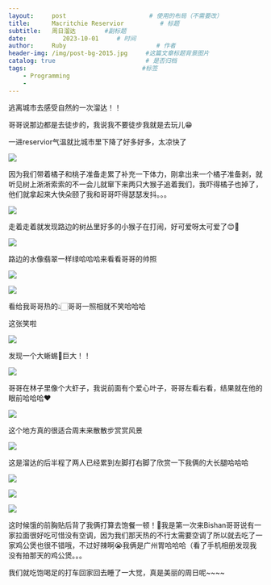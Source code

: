 ```yaml
---
layout:     post                       # 使用的布局（不需要改）
title:      Macritchie Reservior          # 标题 
subtitle:   周日溜达        #副标题
date:          2023-10-01     # 时间
author:     Ruby                         # 作者
header-img: /img/post-bg-2015.jpg     #这篇文章标题背景图片
catalog: true                         # 是否归档
tags:                                #标签
    - Programming
    - 
---
```


逃离城市去感受自然的一次溜达！！

哥哥说那边都是去徒步的，我说我不要徒步我就是去玩儿😁

一进reservior气温就比城市里下降了好多好多，太凉快了 

![](/img/assets_2023-10-06-MacritchieReservoir/944b0c2890067cea3ce868ef066cc909d261e2ab.JPG)

因为我们带着橘子和桃子准备走累了补充一下体力，刚拿出来一个橘子准备剥，就听见树上淅淅索索的不一会儿就窜下来两只大猴子追着我们，我吓得橘子也掉了，他们就拿起来大快朵颐了我和哥哥吓得瑟瑟发抖。。。

![](/img/assets_2023-10-06-MacritchieReservoir/f8a5ec25bb8e0f3ee8d7414894a5e8226c85e57c.jpg)

走着走着就发现路边的树丛里好多的小猴子在打闹，好可爱呀太可爱了😊🐒

![](/img/assets_2023-10-06-MacritchieReservoir/093fda7c9c80b243f790f3f42715931ddaf1a10e.jpg)

路边的水像翡翠一样绿哈哈哈来看看哥哥的帅照

![](/img/assets_2023-10-06-MacritchieReservoir/f20f3d2f007589b6652e49a43b4c54924f6c0d3c.jpg)

![](/img/assets_2023-10-06-MacritchieReservoir/7171e564d462d10fefa585e45d932d5e6b65aaef.jpg)

看给我哥哥热的👆🏻哥哥一照相就不笑哈哈哈

这张笑啦

![](/img/assets_2023-10-06-MacritchieReservoir/30ed0b86c7023e57479e1e80a3806773eb60af47.jpg)

发现一个大蜥蜴🦎巨大！！

![](/img/assets_2023-10-06-MacritchieReservoir/2b0f82bd71a8b9c2ecf21bca9072f7b18a96caf0.jpg)

哥哥在林子里像个大虾子，我说前面有个爱心叶子，哥哥左看右看，结果就在他的眼前哈哈哈❤️

![](/img/assets_2023-10-06-MacritchieReservoir/1638e07bfc58ef9c4b0b75bbd4279cae7728462d.jpg)

这个地方真的很适合周末来散散步赏赏风景

![](/img/assets_2023-10-06-MacritchieReservoir/b28b5e3de36645230c273ca8b3fcc25a3a3fd835.JPG)

这是溜达的后半程了两人已经累到左脚打右脚了欣赏一下我俩的大长腿哈哈哈

![](/img/assets_2023-10-06-MacritchieReservoir/43705de91182247fd3bfba595e07d73aacc049e3.JPG)

![](/img/assets_2023-10-06-MacritchieReservoir/63631b6be3708d194ab461cb7d47f1d42aeb6165.JPG)

![](/img/assets_2023-10-06-MacritchieReservoir/edc57423df4b1917cf265aa4225aeb6f90efcf98.JPG)

这时候饿的前胸贴后背了我俩打算去饱餐一顿！🍚我是第一次来Bishan哥哥说有一家拉面很好吃可惜没有空调，因为我们那天热的不行太需要空调了所以就去吃了一家鸡公煲也很不错哦，不过好辣啊😭我俩是广州胃哈哈哈（看了手机相册发现我没有拍那天的鸡公煲。。。

我们就吃饱喝足的打车回家回去睡了一大觉，真是美丽的周日呢~~~~
